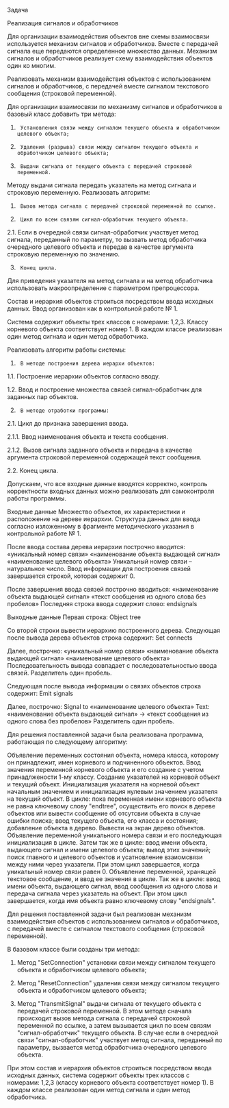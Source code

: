 Задача

Реализация сигналов и обработчиков


 Для организации взаимодействия объектов вне схемы взаимосвязи используется механизм сигналов и обработчиков. Вместе с передачей сигнала еще передаются определенное множество данных. Механизм сигналов и обработчиков реализует схему взаимодействия объектов один ко многим.


 


Реализовать механизм взаимодействия объектов с использованием сигналов и обработчиков, с передачей вместе сигналом текстового сообщения (строковой переменной).


Для организации взаимосвязи по механизму сигналов и обработчиков в базовый класс добавить три метода:


1.      Установления связи между сигналом текущего объекта и обработчиком целевого объекта;


2.      Удаления (разрыва) связи между сигналом текущего объекта и обработчиком целевого объекта;


3.      Выдачи сигнала от текущего объекта с передачей строковой переменной.


Методу выдачи сигнала передать указатель на метод сигнала и строковую переменную. Реализовать алгоритм:


1.      Вызов метода сигнала с передачей строковой переменной по ссылке.


2.      Цикл по всем связям сигнал-обработчик текущего объекта.


2.1.   Если в очередной связи сигнал-обработчик участвует метод сигнала, переданный по параметру, то вызвать метод обработчика очередного целевого объекта и передав в качестве аргумента строковую переменную по значению.


3.      Конец цикла.


 


Для приведения указателя на метод сигнала и на метод обработчика использовать макроопределение с параметром препроцессора.


 


Состав и иерархия объектов строиться посредством ввода исходных данных.  Ввод организован как в контрольной работе № 1.


Система содержит объекты трех классов с номерами: 1,2,3. Классу корневого объекта соответствует номер 1. В каждом классе реализован один метод сигнала и один метод обработчика.


Реализовать алгоритм работы системы:


1.      В методе построения дерева иерархи объектов:


1.1.   Построение иерархии объектов согласно вводу.


1.2.   Ввод и построение множества связей сигнал-обработчик для заданных пар объектов.


2.      В методе отработки программы:


2.1.   Цикл до признака завершения ввода.


2.1.1.     Ввод наименования объекта и текста сообщения.


2.1.2.     Вызов сигнала заданного объекта и передача в качестве аргумента строковой переменной содержащей текст сообщения.


2.2.   Конец цикла.


  


Допускаем, что все входные данные вводятся корректно, контроль корректности входных данных можно реализовать для самоконтроля работы программы.


 

Входные данные
Множество объектов, их характеристики и расположение на дереве иерархии.
Структура данных для ввода согласно изложенному в фрагменте методического указания в контрольной работе № 1.


После ввода состава дерева иерархии построчно вводится:
«уникальный номер связи» «наименование объекта выдающей сигнал» «наименование целевого объекта»
Уникальный номер связи – натуральное число.
Ввод информации для построения связей завершается строкой, которая содержит 0.


После завершения ввода связей построчно вводиться:
«наименование объекта выдающей сигнал» «текст сообщения из одного слова без пробелов»
Последняя строка ввода содержит слово:
endsignals

Выходные данные
Первая строка:
Object tree

Со второй строки вывести иерархию построенного дерева.
Следующая после вывода дерева объектов строка содержит:
Set connects

Далее, построчно: 
«уникальный номер связи» «наименование объекта выдающей сигнал» «наименование целевого объекта»
Последовательность вывода совпадает с последовательностью ввода связей.
Разделитель один пробель.

Следующая после вывода информации о связях объектов строка содержит:
Emit signals

Далее, построчно:
Signal to «наименование целевого объекта» Text: «наименование объекта выдающей сигнал» -> «текст сообщения из одного слова без пробелов»
Разделитель один пробель.


Для решения поставленной задачи была реализована программа, работающая по следующему алгоритму:

Объявление переменных состояния объекта, номера класса, которому он принадлежит, имен корневого и подчиненного объектов.
Ввод значения переменной корневого объекта и его создание с учетом принадлжености 1-му классу.
Создание указателей на корневой объект и текущий объект.
Инициализация указателя на корневой объект начальным значением и инициализация нулевым значением указателя на текущий объект.
В цикле: пока переменная имени корневого объекта не равна ключевому слову "endtree", осуществить его поиск в дереве объектов или вывести сообщение об отсутсвии объекта в случае ошибки поиска; ввод текущего объекта, его класса и состояния; добавление объекта в дерево.
Вывести на экран дерево объектов.
Объявление переменной уникального номера связи и его последующая инициализация в цикле. Затем так же в цикле: ввод имени объекта, выдающего сигнал и имени целевого объекта; вывод этих значений; поиск главного и целевого объектов и усатновление взаиомсвязи между ними через указатели. При этом цикл завершается, когда уникальный номер связи равен 0.
Объявление переменной, хранящей текстовое сообщение, и ввод ее значения в цикле. Так же в цикле: ввод имени объекта, выдающего сигнал, ввод сообщения из одного слова и передача сигнала через указатель на объект. При этом цикл завершается, когда имя объекта равно ключевому слову "endsignals".

Для решения поставленной задачи был реализован механизм взаимодействия объектов с использованием сигналов и обработчиков, с передачей вместе с сигналом текстового сообщения (строковой переменной).

В базовом классе были созданы три метода:

1. Метод "SetConnection" установки связи между сигналом текущего объекта и обработчиком целевого объекта;

2. Метод "ResetConnection" удаления связи между сигналом текущего объекта и обработчиком целевого объекта;

3. Метод "TransmitSignal" выдачи сигнала от текущего объекта с передачей строковой переменной. В этом методе сначала происходит вызов метода сигнала с передачей строковой переменной по ссылке, а затем вызывается цикл по всем связям "сигнал-обработчик" текущего объекта. В случае если в очередной связи "сигнал-обработчик" участвует метод сигнала, переданный по параметру, вызвается метод обработчика очередного целевого объекта.

При этом состав и иерархия объектов строиться посредством ввода исходных данных, система содержит объекты трех классов с номерами: 1,2,3 (классу корневого объекта соответствует номер 1). В каждом классе реализован один метод сигнала и один метод обработчика.
